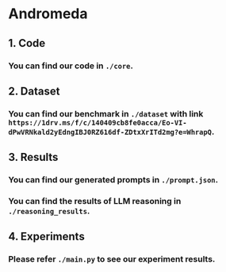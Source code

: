 # Andromeda

## 1. Code

### You can find our code in `./core`.

## 2. Dataset

### You can find our benchmark in `./dataset` with link `https://1drv.ms/f/c/140409cb8fe0acca/Eo-VI-dPwVRNkald2yEdngIBJ0RZ616df-ZDtxXrITd2mg?e=WhrapQ`. 

## 3. Results

### You can find our generated prompts in `./prompt.json`.
### You can find the results of LLM reasoning in `./reasoning_results`.

## 4. Experiments

### Please refer `./main.py` to see our experiment results.
